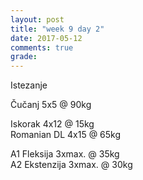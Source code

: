 ```yaml
---
layout: post
title: "week 9 day 2"
date: 2017-05-12
comments: true
grade:
---
```


Istezanje

Čučanj 5x5 @ 90kg  

Iskorak 4x12 @ 15kg  
Romanian DL 4x15 @ 65kg  

A1 Fleksija 3xmax. @ 35kg  
A2 Ekstenzija 3xmax. @ 30kg  
